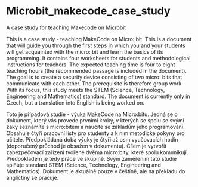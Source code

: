 # Microbit_makecode_case_study
A case study for teaching Makecode on Microbit

This is a case study - teaching MakeCode on Micro: bit. This is a document that will guide you through the first steps in which you and your students will get acquainted with the micro: bit and learn the basics of its programming. It contains four worksheets for students and methodological instructions for teachers. The expected teaching time is four to eight teaching hours (the recommended passage is included in the document). The goal is to create a security device consisting of two micro: bits that communicate with each other. The prerequisite is therefore group work. With its focus, this study meets the STEM (Science, Technology, Engineering and Mathematics) standard.
The document is currently only in Czech, but a translation into English is being worked on.


Toto je případová studie - výuka MakeCode na Micro:bitu. Jedná se o dokument, který vás provede prvními kroky, v kterých se spolu se svými žáky seznámíte s micro:bitem a naučíte se základům jeho programování. Obsahuje čtyři pracovní listy pro studenty a k nim metodické pokyny pro učitele. Předpokládaná doba výuky je čtyři až osm vyučovacích hodin (doporučený průchod je obsažen v dokumentu). Cílem je vytvořit zabezpečovací zařízení tvořené dvěma micro:bity, které spolu komunikují. Předpokladem je tedy práce ve skupině. Svým zaměřením tato studie splňuje standard STEM (Science, Technology, Engineering and Mathematics). 
Dokument je aktuálně pouze v češtíně, ale na překladu do angličtiny se pracuje.
